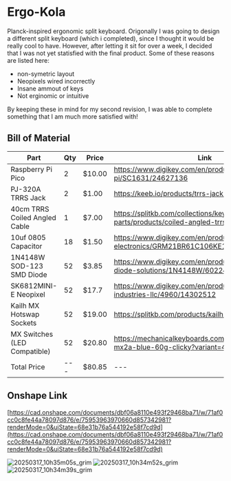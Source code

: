 # Ergo-Kola

Planck-inspired ergonomic split keyboard.
Origonally I was going to design a different split keyboard (which i completed), since I thought it would be really cool to have. However, after letting it sit for over a week, I decided that I was not yet statisfied with the final product. Some of these reasons are listed here:
- non-symetric layout
- Neopixels wired incorrectly
- Insane ammout of keys
- Not erginomic or intuitive

By keeping these in mind for my second revision, I was able to complete something that I am much more satisfied with! 

## Bill of Material
| Part | Qty | Price | Link |
| --- | --- | --- | --- |
| Raspberry Pi Pico | 2 | $10.00 | https://www.digikey.com/en/products/detail/raspberry-pi/SC1631/24627136 |
| PJ-320A TRRS Jack | 2 | $1.00 | https://keeb.io/products/trrs-jack-3-5mm |
| 40cm TRRS Coiled Angled Cable | 1 | $7.00 | https://splitkb.com/collections/keyboard-parts/products/coiled-angled-trrs-cable |
| 10uf 0805 Capacitor | 18 | $1.50 | https://www.digikey.com/en/products/detail/murata-electronics/GRM21BR61C106KE15K/2546903 |
| 1N4148W SOD-123 SMD Diode | 52 | $3.85 | https://www.digikey.com/en/products/detail/smc-diode-solutions/1N4148W/6022450 |
| SK6812MINI-E Neopixel | 52 | $17.7 | https://www.digikey.com/en/products/detail/adafruit-industries-llc/4960/14302512 |
| Kailh MX Hotswap Sockets | 52 | $19.00 | https://splitkb.com/products/kailh-hotswap-sockets |
| MX Switches (LED Compatible) | 52 | $20.80 | https://mechanicalkeyboards.com/products/cherry-mx2a-blue-60g-clicky?variant=48020492091692 |
| Total Price | --- | $80.85 | --- |

## Onshape Link
[https://cad.onshape.com/documents/dbf06a8110e493f29468ba71/w/71af0cc0c8fe44a78097d876/e/75953963970660d857342981?renderMode=0&uiState=68e31b76a544192e58f7cd9d](https://cad.onshape.com/documents/dbf06a8110e493f29468ba71/w/71af0cc0c8fe44a78097d876/e/75953963970660d857342981?renderMode=0&uiState=68e31b76a544192e58f7cd9d)



![20250317_10h35m05s_grim](https://github.com/user-attachments/assets/99490410-5623-4efb-9cfd-1475e97d358f)
![20250317_10h34m52s_grim](https://github.com/user-attachments/assets/eab7e25c-df46-4fc1-87de-52e565bc6820)
![20250317_10h34m39s_grim](https://github.com/user-attachments/assets/83bf0cb1-ab24-440f-b1cd-6270b2aa2e27)
